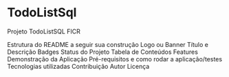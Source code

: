 # TodoListSql
Projeto TodoListSQL FICR

Estrutura do README a seguir sua construção
Logo ou Banner
Título e Descrição
Badges
Status do Projeto
Tabela de Conteúdos
Features
Demonstração da Aplicação
Pré-requisitos e como rodar a aplicação/testes
Tecnologias utilizadas
Contribuição
Autor
Licença
